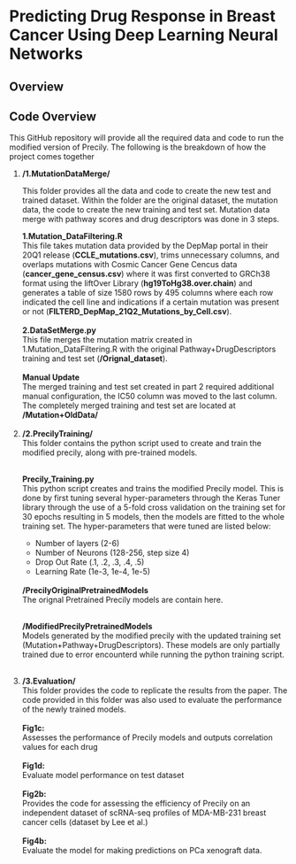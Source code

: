 # Predicting Drug Response in Breast Cancer Using Deep Learning Neural Networks

<h2>Overview</h2>
<h2>Code Overview</h2>
<p>This GitHub repository will provide all the required data and code to run the modified version of Precily. The following is the breakdown of how the project comes together</p>
<ol>
  <li><b>/1.MutationDataMerge/</b></li>
  <p>This folder provides all the data and code to create the new test and trained dataset. Within the folder are the original dataset, the mutation data, the code to create the new training and test set. Mutation data merge with pathway scores and drug descriptors was done in 3 steps. <br> </p>
  <b>1.Mutation_DataFiltering.R</b> <br>
  This file takes mutation data provided by the DepMap portal in their 20Q1 release (<b>CCLE_mutations.csv</b>), trims unnecessary columns, and overlaps mutations with Cosmic Cancer Gene Cencus data (<b>cancer_gene_census.csv</b>) where it was first converted to GRCh38 format using the liftOver Library (<b>hg19ToHg38.over.chain</b>) and generates a table of size 1580 rows by 495 columns where each row indicated the cell line and indications if a certain mutation was present or not (<b>FILTERD_DepMap_21Q2_Mutations_by_Cell.csv</b>). <br><br>
  <b>2.DataSetMerge.py</b><br>
  This file merges the mutation matrix created in 1.Mutation_DataFiltering.R with the original Pathway+DrugDescriptors   
  training and test set (<b>/Orignal_dataset</b>). <br><br>
  <b>Manual Update</b><br>
  The merged training and test set created in part 2 required additional manual configuration, the IC50 column was moved to   
  the last column. The completely merged training and test set are located at <b>/Mutation+OldData/</b>
  <br><br>
  <li><b>/2.PrecilyTraining/</b></li>
  This folder contains the python script used to create and train the modified precily, along with pre-trained models.<br><br>
  
  <b>Precily_Training.py</b> <br>
  This python script creates and trains the modified Precily model. This is done by first tuning several hyper-parameters through the Keras Tuner library through the use of a 
  5-fold cross validation on the training set for 30 epochs resulting in 5 models, then the models are fitted to the whole training set. The hyper-parameters that were tuned 
  are listed below:
  <ul>
    <li>Number of layers (2-6)</li>
    <li>Number of Neurons (128-256, step size 4)</li>
    <li>Drop Out Rate (.1, .2, .3, .4, .5)</li>
   <li>Learning Rate (1e-3, 1e-4, 1e-5)</li>
  </ul> <br>
  <b>/PrecilyOriginalPretrainedModels</b><br>
  The orignal Pretrained Precily models are contain here.<br><br>

  <b>/ModifiedPrecilyPretrainedModels</b><br>
  Models generated by the modified precily with the updated training set (Mutation+Pathway+DrugDescriptors). These models     are only partially trained due to error encounterd while running the python training script. <br><br>
  
  <li><b>/3.Evaluation/</b></li>
  This folder provides the code to replicate the results from the paper. The code provided in this folder was also used to evaluate the performance of the newly trained models.  <br><br>
  <b>Fig1c: </b> <br>
  Assesses the performance of Precily models and outputs correlation values for each drug<br><br>
  <b>Fig1d: </b> <br>
  Evaluate model performance on test dataset<br><br>
  <b>Fig2b: </b> <br>
  Provides the code for assessing the efficiency of Precily on an independent dataset of scRNA-seq profiles of MDA-MB-231 breast cancer cells (dataset by Lee et al.)<br><br>
  <b>Fig4b: </b> <br>
  Evaluate the model for making predictions on PCa xenograft data.
  
</ol>
